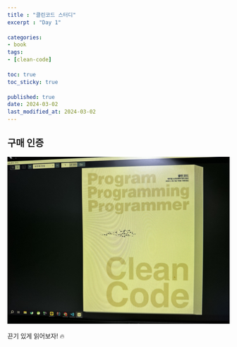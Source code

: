 ```yaml
---
title : "클린코드 스터디"
excerpt : "Day 1"

categories:
- book
tags:
- [clean-code]

toc: true
toc_sticky: true

published: true
date: 2024-03-02
last_modified_at: 2024-03-02
---
```

## 구매 인증
![Alt text](image.png)


끈기 있게 읽어보자! 🔥
